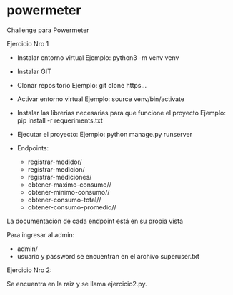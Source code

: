 # powermeter

Challenge para Powermeter

Ejercicio Nro 1

- Instalar entorno virtual
  Ejemplo: python3 -m venv venv
  
- Instalar GIT

- Clonar repositorio
  Ejemplo: git clone https...
  
- Activar entorno virtual
  Ejemplo: source venv/bin/activate
  
- Instalar las librerias necesarias para que funcione el proyecto
  Ejemplo: pip install -r requeriments.txt
  
- Ejecutar el proyecto:
  Ejemplo: python manage.py runserver
  
- Endpoints:
  - registrar-medidor/
  - registrar-medicion/
  - registrar-mediciones/
  - obtener-maximo-consumo/<medidor>/
  - obtener-minimo-consumo/<medidor>/
  - obtener-consumo-total/<medidor>/
  - obtener-consumo-promedio/<medidor>/

La documentación de cada endpoint está en su propia vista

Para ingresar al admin:
  - admin/
  - usuario y password se encuentran en el archivo superuser.txt
  


Ejercicio Nro 2:

Se encuentra en la raiz y se llama ejercicio2.py.



 
